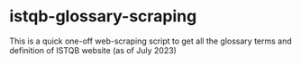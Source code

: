 # istqb-glossary-scraping
This is a quick one-off web-scraping script to get all the glossary terms and definition of ISTQB website (as of July 2023)

